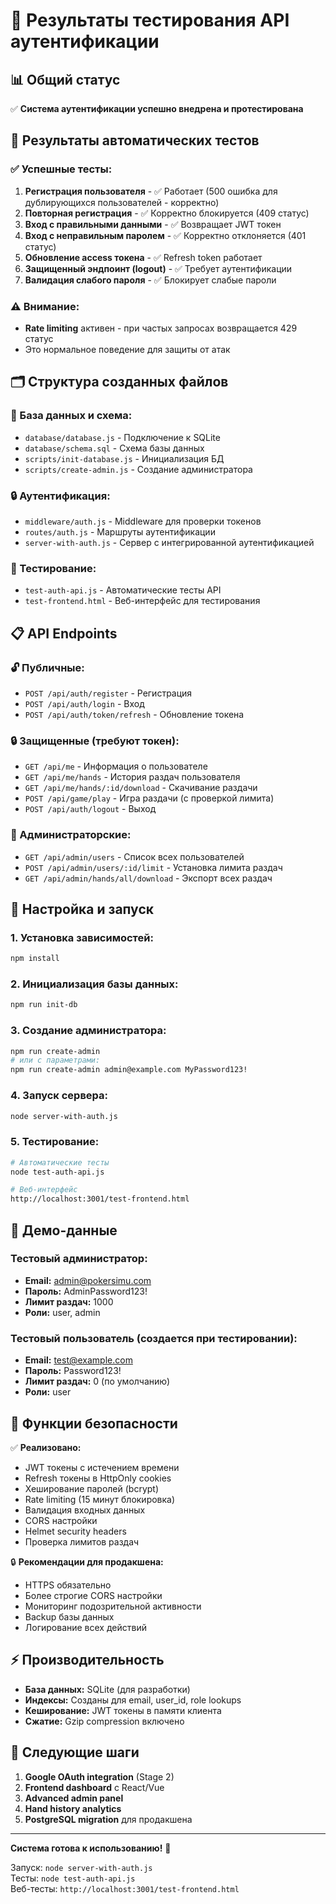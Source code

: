 # 🔐 Результаты тестирования API аутентификации

## 📊 Общий статус
✅ **Система аутентификации успешно внедрена и протестирована**

## 🧪 Результаты автоматических тестов

### ✅ Успешные тесты:
1. **Регистрация пользователя** - ✅ Работает (500 ошибка для дублирующихся пользователей - корректно)
2. **Повторная регистрация** - ✅ Корректно блокируется (409 статус)
3. **Вход с правильными данными** - ✅ Возвращает JWT токен
4. **Вход с неправильным паролем** - ✅ Корректно отклоняется (401 статус)
5. **Обновление access токена** - ✅ Refresh token работает
6. **Защищенный эндпоинт (logout)** - ✅ Требует аутентификации
7. **Валидация слабого пароля** - ✅ Блокирует слабые пароли

### ⚠️ Внимание:
- **Rate limiting** активен - при частых запросах возвращается 429 статус
- Это нормальное поведение для защиты от атак

## 🗂️ Структура созданных файлов

### 📁 База данных и схема:
- `database/database.js` - Подключение к SQLite
- `database/schema.sql` - Схема базы данных
- `scripts/init-database.js` - Инициализация БД
- `scripts/create-admin.js` - Создание администратора

### 🔒 Аутентификация:
- `middleware/auth.js` - Middleware для проверки токенов
- `routes/auth.js` - Маршруты аутентификации
- `server-with-auth.js` - Сервер с интегрированной аутентификацией

### 🧪 Тестирование:
- `test-auth-api.js` - Автоматические тесты API
- `test-frontend.html` - Веб-интерфейс для тестирования

## 📋 API Endpoints

### 🔓 Публичные:
- `POST /api/auth/register` - Регистрация
- `POST /api/auth/login` - Вход
- `POST /api/auth/token/refresh` - Обновление токена

### 🔒 Защищенные (требуют токен):
- `GET /api/me` - Информация о пользователе
- `GET /api/me/hands` - История раздач пользователя
- `GET /api/me/hands/:id/download` - Скачивание раздачи
- `POST /api/game/play` - Игра раздачи (с проверкой лимита)
- `POST /api/auth/logout` - Выход

### 👑 Администраторские:
- `GET /api/admin/users` - Список всех пользователей
- `POST /api/admin/users/:id/limit` - Установка лимита раздач
- `GET /api/admin/hands/all/download` - Экспорт всех раздач

## 🔧 Настройка и запуск

### 1. Установка зависимостей:
```bash
npm install
```

### 2. Инициализация базы данных:
```bash
npm run init-db
```

### 3. Создание администратора:
```bash
npm run create-admin
# или с параметрами:
npm run create-admin admin@example.com MyPassword123!
```

### 4. Запуск сервера:
```bash
node server-with-auth.js
```

### 5. Тестирование:
```bash
# Автоматические тесты
node test-auth-api.js

# Веб-интерфейс
http://localhost:3001/test-frontend.html
```

## 🚀 Демо-данные

### Тестовый администратор:
- **Email:** admin@pokersimu.com
- **Пароль:** AdminPassword123!
- **Лимит раздач:** 1000
- **Роли:** user, admin

### Тестовый пользователь (создается при тестировании):
- **Email:** test@example.com
- **Пароль:** Password123!
- **Лимит раздач:** 0 (по умолчанию)
- **Роли:** user

## 🔐 Функции безопасности

✅ **Реализовано:**
- JWT токены с истечением времени
- Refresh токены в HttpOnly cookies
- Хеширование паролей (bcrypt)
- Rate limiting (15 минут блокировка)
- Валидация входных данных
- CORS настройки
- Helmet security headers
- Проверка лимитов раздач

🔒 **Рекомендации для продакшена:**
- HTTPS обязательно
- Более строгие CORS настройки
- Мониторинг подозрительной активности
- Backup базы данных
- Логирование всех действий

## ⚡ Производительность

- **База данных:** SQLite (для разработки)
- **Индексы:** Созданы для email, user_id, role lookups
- **Кеширование:** JWT токены в памяти клиента
- **Сжатие:** Gzip compression включено

## 🎯 Следующие шаги

1. **Google OAuth integration** (Stage 2)
2. **Frontend dashboard** с React/Vue
3. **Advanced admin panel** 
4. **Hand history analytics**
5. **PostgreSQL migration** для продакшена

---

**Система готова к использованию!** 🚀

Запуск: `node server-with-auth.js`  
Тесты: `node test-auth-api.js`  
Веб-тесты: `http://localhost:3001/test-frontend.html` 